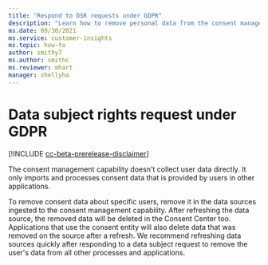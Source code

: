 ```yaml
---
title: "Respond to DSR requests under GDPR"
description: "Learn how to remove personal data from the consent management capability of Customer Insights."
ms.date: 09/30/2021
ms.service: customer-insights
ms.topic: how-to
author: smithy7
ms.author: smithc
ms.reviewer: mhart
manager: shellyha
---
```


# Data subject rights request under GDPR

[!INCLUDE [cc-beta-prerelease-disclaimer](includes/cc-beta-prerelease-disclaimer.md)]

The consent management capability doesn't collect user data directly. It only imports and processes consent data that is provided by users in other applications.

To remove consent data about specific users, remove it in the data sources ingested to the consent management capability. After refreshing the data source, the removed data will be deleted in the Consent Center too. Applications that use the consent entity will also delete data that was removed on the source after a refresh. We recommend refreshing data sources quickly after responding to a data subject request to remove the user's data from all other processes and applications.

